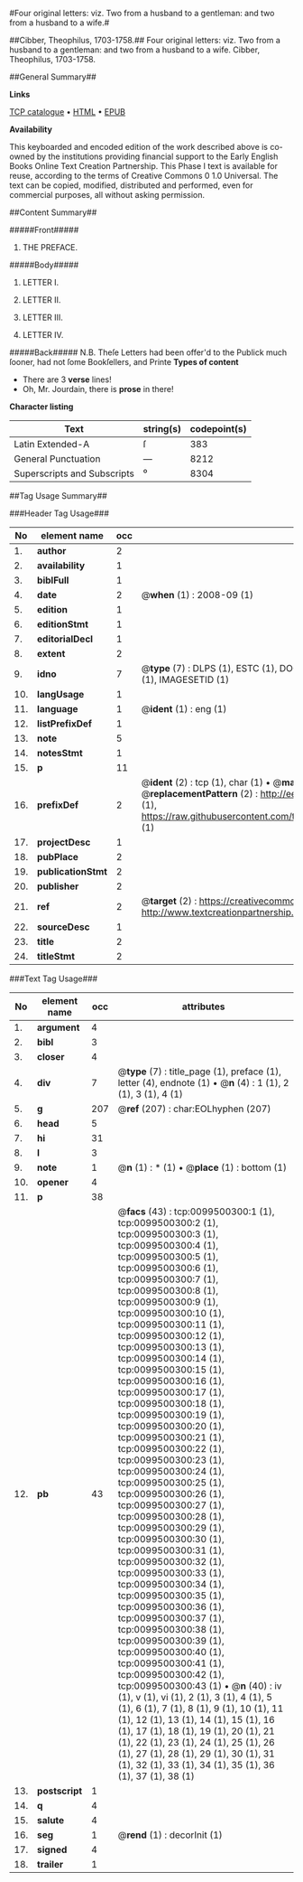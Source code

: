 #Four original letters: viz. Two from a husband to a gentleman: and two from a husband to a wife.#

##Cibber, Theophilus, 1703-1758.##
Four original letters: viz. Two from a husband to a gentleman: and two from a husband to a wife.
Cibber, Theophilus, 1703-1758.

##General Summary##

**Links**

[TCP catalogue](http://www.ota.ox.ac.uk/tcp/)  • 
[HTML](http://tei.it.ox.ac.uk/tcp/Texts-HTML/free/004/004783725.html)  • 
[EPUB](http://tei.it.ox.ac.uk/tcp/Texts-EPUB/free/004/004783725.epub)

**Availability**

This keyboarded and encoded edition of the
	       work described above is co-owned by the institutions
	       providing financial support to the Early English Books
	       Online Text Creation Partnership. This Phase I text is
	       available for reuse, according to the terms of Creative
	       Commons 0 1.0 Universal. The text can be copied,
	       modified, distributed and performed, even for
	       commercial purposes, all without asking permission.


##Content Summary##

#####Front#####

1. THE PREFACE.

#####Body#####

1. LETTER I.

1. LETTER II.

1. LETTER III.

1. LETTER IV.

#####Back#####
N.B. Theſe Letters had been offer'd to the Publick much ſooner, had not ſome Bookſellers, and Printe
**Types of content**

  * There are 3 **verse** lines!
  * Oh, Mr. Jourdain, there is **prose** in there!

**Character listing**


|Text|string(s)|codepoint(s)|
|---|---|---|
|Latin Extended-A|ſ|383|
|General Punctuation|—|8212|
|Superscripts             and Subscripts|⁰|8304|

##Tag Usage Summary##

###Header Tag Usage###

|No|element name|occ|attributes|
|---|---|---|---|
|1.|__author__|2||
|2.|__availability__|1||
|3.|__biblFull__|1||
|4.|__date__|2| @__when__ (1) : 2008-09 (1)|
|5.|__edition__|1||
|6.|__editionStmt__|1||
|7.|__editorialDecl__|1||
|8.|__extent__|2||
|9.|__idno__|7| @__type__ (7) : DLPS (1), ESTC (1), DOCNO (1), TCP (1), GALEDOCNO (1), CONTENTSET (1), IMAGESETID (1)|
|10.|__langUsage__|1||
|11.|__language__|1| @__ident__ (1) : eng (1)|
|12.|__listPrefixDef__|1||
|13.|__note__|5||
|14.|__notesStmt__|1||
|15.|__p__|11||
|16.|__prefixDef__|2| @__ident__ (2) : tcp (1), char (1)  •  @__matchPattern__ (2) : ([0-9\-]+):([0-9IVX]+) (1), (.+) (1)  •  @__replacementPattern__ (2) : http://eebo.chadwyck.com/downloadtiff?vid=$1&page=$2 (1), https://raw.githubusercontent.com/textcreationpartnership/Texts/master/tcpchars.xml#$1 (1)|
|17.|__projectDesc__|1||
|18.|__pubPlace__|2||
|19.|__publicationStmt__|2||
|20.|__publisher__|2||
|21.|__ref__|2| @__target__ (2) : https://creativecommons.org/publicdomain/zero/1.0/ (1), http://www.textcreationpartnership.org/docs/. (1)|
|22.|__sourceDesc__|1||
|23.|__title__|2||
|24.|__titleStmt__|2||


###Text Tag Usage###

|No|element name|occ|attributes|
|---|---|---|---|
|1.|__argument__|4||
|2.|__bibl__|3||
|3.|__closer__|4||
|4.|__div__|7| @__type__ (7) : title_page (1), preface (1), letter (4), endnote (1)  •  @__n__ (4) : 1 (1), 2 (1), 3 (1), 4 (1)|
|5.|__g__|207| @__ref__ (207) : char:EOLhyphen (207)|
|6.|__head__|5||
|7.|__hi__|31||
|8.|__l__|3||
|9.|__note__|1| @__n__ (1) : * (1)  •  @__place__ (1) : bottom (1)|
|10.|__opener__|4||
|11.|__p__|38||
|12.|__pb__|43| @__facs__ (43) : tcp:0099500300:1 (1), tcp:0099500300:2 (1), tcp:0099500300:3 (1), tcp:0099500300:4 (1), tcp:0099500300:5 (1), tcp:0099500300:6 (1), tcp:0099500300:7 (1), tcp:0099500300:8 (1), tcp:0099500300:9 (1), tcp:0099500300:10 (1), tcp:0099500300:11 (1), tcp:0099500300:12 (1), tcp:0099500300:13 (1), tcp:0099500300:14 (1), tcp:0099500300:15 (1), tcp:0099500300:16 (1), tcp:0099500300:17 (1), tcp:0099500300:18 (1), tcp:0099500300:19 (1), tcp:0099500300:20 (1), tcp:0099500300:21 (1), tcp:0099500300:22 (1), tcp:0099500300:23 (1), tcp:0099500300:24 (1), tcp:0099500300:25 (1), tcp:0099500300:26 (1), tcp:0099500300:27 (1), tcp:0099500300:28 (1), tcp:0099500300:29 (1), tcp:0099500300:30 (1), tcp:0099500300:31 (1), tcp:0099500300:32 (1), tcp:0099500300:33 (1), tcp:0099500300:34 (1), tcp:0099500300:35 (1), tcp:0099500300:36 (1), tcp:0099500300:37 (1), tcp:0099500300:38 (1), tcp:0099500300:39 (1), tcp:0099500300:40 (1), tcp:0099500300:41 (1), tcp:0099500300:42 (1), tcp:0099500300:43 (1)  •  @__n__ (40) : iv (1), v (1), vi (1), 2 (1), 3 (1), 4 (1), 5 (1), 6 (1), 7 (1), 8 (1), 9 (1), 10 (1), 11 (1), 12 (1), 13 (1), 14 (1), 15 (1), 16 (1), 17 (1), 18 (1), 19 (1), 20 (1), 21 (1), 22 (1), 23 (1), 24 (1), 25 (1), 26 (1), 27 (1), 28 (1), 29 (1), 30 (1), 31 (1), 32 (1), 33 (1), 34 (1), 35 (1), 36 (1), 37 (1), 38 (1)|
|13.|__postscript__|1||
|14.|__q__|4||
|15.|__salute__|4||
|16.|__seg__|1| @__rend__ (1) : decorInit (1)|
|17.|__signed__|4||
|18.|__trailer__|1||
